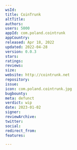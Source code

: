 ```yaml
---
wsId: 
title: CoinTrunk
altTitle: 
authors:
users: 5000
appId: com.poland.cointrunk
appCountry: 
released: Apr 18, 2022
updated: 2022-04-28
version: 0.0.3
stars: 
ratings: 
reviews: 
size: 
website: http://cointrunk.net
repository: 
issue: 
icon: com.poland.cointrunk.jpg
bugbounty: 
meta: defunct
verdict: wip
date: 2023-01-02
signer: 
reviewArchive: 
twitter: 
social: 
redirect_from: 
features: 

---
```



